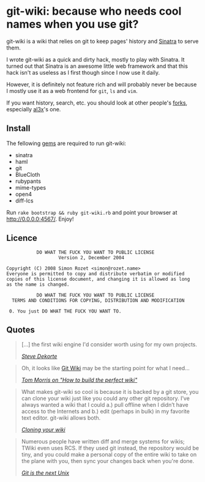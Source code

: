 git-wiki: because who needs cool names when you use git?
========================================================

git-wiki is a wiki that relies on git to keep pages' history
and [Sinatra][] to serve them.

I wrote git-wiki as a quick and dirty hack, mostly to play with Sinatra.
It turned out that Sinatra is an awesome little web framework and that this hack
isn't as useless as I first though since I now use it daily.

However, it is definitely not feature rich and will probably never be because
I mostly use it as a web frontend for `git`, `ls` and `vim`.

If you want history, search, etc. you should look at other people's [forks][],
especially [al3x][]'s one.


## Install

The fellowing [gems][] are required to run git-wiki:

- sinatra
- haml
- git
- BlueCloth
- rubypants
- mime-types
- open4
- diff-lcs

Run `rake bootstrap && ruby git-wiki.rb` and point your browser at <http://0.0.0.0:4567/>. Enjoy!

## Licence
               DO WHAT THE FUCK YOU WANT TO PUBLIC LICENSE
                       Version 2, December 2004

    Copyright (C) 2008 Simon Rozet <simon@rozet.name>
    Everyone is permitted to copy and distribute verbatim or modified
    copies of this license document, and changing it is allowed as long
    as the name is changed.

               DO WHAT THE FUCK YOU WANT TO PUBLIC LICENSE
      TERMS AND CONDITIONS FOR COPYING, DISTRIBUTION AND MODIFICATION

     0. You just DO WHAT THE FUCK YOU WANT TO.

## Quotes

<blockquote>
<p>[...] the first wiki engine I'd consider worth using for my own projects.</p>
<p><cite><a href="http://www.dekorte.com/blog/blog.cgi?do=item&amp;id=3319">Steve Dekorte</a></cite></p>
</blockquote>

<blockquote>
<p>Oh, it looks like <a href="http://atonie.org/2008/02/git-wiki">Git Wiki</a> may be the
starting point for what I need...</p>
<p><cite><a href="http://tommorris.org/blog/2008/03/09#pid2761430">
Tom Morris on "How to build the perfect wiki"</a></cite></p>
</blockquote>

<blockquote>
<p>What makes git-wiki so cool is because it is backed by a git store, you can clone your
wiki just like you could any other git repository. I’ve always wanted a wiki that I could
a.) pull offline when I didn’t have access to the Internets and b.) edit (perhaps in bulk)
in my favorite text editor. git-wiki allows both.</p>
<p><cite><a href="http://github.com/willcodeforfoo/git-wiki/wikis">Cloning your wiki</a></cite></p>
</blockquote>

<blockquote>
<p>Numerous people have written diff and merge systems for wikis; TWiki even uses RCS.
If they used git instead, the repository would be tiny, and you could make a personal
copy of the entire wiki to take on the plane with you, then sync your changes back when you're done.</p> 
<p><cite><a href="http://www.advogato.org/person/apenwarr/diary/371.html">Git is the next Unix</a></cite></p>
</blockquote>


  [Sinatra]: http://sinatrarb.com
  [GitHub]: http://github.com/sr/git-wiki
  [forks]: http://github.com/sr/git-wiki/network
  [al3x]: http://github.com/al3x/github
  [gems]: http://www.rubygems.org/
